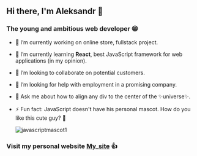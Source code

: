 ## Hi there, I'm Aleksandr 👋
### The young and ambitious web developer 😁

- 🔭 I’m currently working on online store, fullstack project.
- 🌱 I’m currently learning **React**, best JavaScript framework for web applications (in my opinion).
- 👯 I’m looking to collaborate on potential customers.
- 🤔 I’m looking for help with employment in a promising company.
- 💬 Ask me about how to align any div to the center of the ✨universe✨.
- ⚡ Fun fact: JavaScript doesn't have his personal mascot. How do you like this cute guy? 🦏
  
  ![javascriptmascot1](https://user-images.githubusercontent.com/89207109/198847247-d6c79513-be19-40ec-8b04-e2796ff9b04a.jpg)

### Visit my personal website [My_site](https://aleksandrlobanov.ru/) 👍

